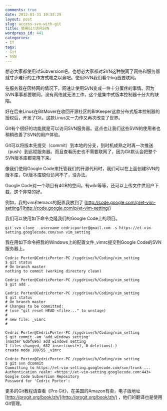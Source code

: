 ```yaml
---
comments: true
date: 2012-01-31 19:33:29
layout: post
slug: access-svn-with-git
title: 使用Git访问SVN
wordpress_id: 441
categories:
- IT
tags:
- Git
- SVN
---
```


想必大家都使用过Subversion吧，也想必大家都对SVN这种脱离了网络和服务器就寸步难行的工作方式嗤之以鼻吧。使用SVN我们看个log首要联网。

 

在服务器在因特网的情况下，网速让使用SVN变成一件十分蛋疼的事情。因为SVN事事都要联网，没有网络就无法工作，这个是集中式版本控制器十分大的缺陷。

 

好在后来Linus在BitMover在收回开源社区的BitKeeper这款分布式版本控制器的授权后，开发了Git。这款Linus又一力作又再次改变了世界。

 

Git有个很好的功能就是可以访问SVN服务器。这点也让我们这些SVN的使用者也稍稍改善了SVN的用户体验。

 

Git可以将版本先提交（commit）到本地的分支，到时机成熟之时再一次推送（push）到远程服务器。而且查看历史也不需要联网了，因为Git默认会把整个SVN版本库都克隆下来。

 

像我们使用Google Code来托管我们的开源代码时，我们可以在上面创建SVN的版本库，Git版本库貌似访问不了，没办法。

 

Google Code对一个项目有4GB的空间，有wiki等等，还可以上传文件供用户下载，这个非常的好。

 

例如，我的vim和emacs的配置我放到了 [http://code.google.com/p/et-vim-setting/](http://code.google.com/p/et-vim-setting/)

 

 

我们可以使用如下命令克隆我们的Google Code上的项目。

 

`git svn clone --username cedricporter@gmail.com -s https://et-vim-setting.googlecode.com/svn vim_setting`

<!-- more -->

 

我在用如下命令把我的Windows上的配置文件_vimrc提交到Google Code的SVN服务器上。

 
``` console
Cedric Porter@CedricPorter-PC /cygdrive/h/Coding/vim_setting       
$ git status         
# On branch master        
nothing to commit (working directory clean)

Cedric Porter@CedricPorter-PC /cygdrive/h/Coding/vim_setting       
$ git add .

Cedric Porter@CedricPorter-PC /cygdrive/h/Coding/vim_setting       
$ git status        
# On branch master        
# Changes to be committed:        
# (use "git reset HEAD <file>..." to unstage)        
#        
# new file: _vimrc        
#

Cedric Porter@CedricPorter-PC /cygdrive/h/Coding/vim_setting       
$ git commit -am 'add windows setting'         
[master 6d6f696] add windows setting        
1 files changed, 632 insertions(+), 0 deletions(-)        
create mode 100755 _vimrc

Cedric Porter@CedricPorter-PC /cygdrive/h/Coding/vim_setting       
$ git svn dcommit        
Committing to https://et-vim-setting.googlecode.com/svn/trunk ...        
Authentication realm: <https://et-vim-setting.googlecode.com:443> Google Code Subversion Repository        
Password for 'Cedric Porter':        
```

 

更多的Git教程请查看《Pro Git》，在美国的Amazon有卖，电子版地址 [http://progit.org/book/zh/](http://progit.org/book/zh/) ，他们的翻译也是使用Git管理。

